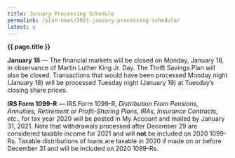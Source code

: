 ```yaml
---
title: January Processing Schedule
permalink: /plan-news/2021-january-processing-schedule/
latest: y
---
```

**{{ page.title }}**

**January 18** &#8212; The financial markets will be closed on Monday, January 18, in observance of Martin Luther King Jr. Day. The Thrift Savings Plan will also be closed. Transactions that would have been processed Monday night (January 18) will be processed Tuesday night (January 19) at Tuesday’s closing share prices.

**IRS Form 1099-R** &#8212; IRS Form 1099-R, _Distribution From Pensions, Annuities, Retirement or Profit-Sharing Plans, IRAs, Insurance Contracts, etc._, for tax year 2020 will be posted in My Account and mailed by January 31, 2021. Note that withdrawals processed after December 29 are considered taxable income for 2021 and will **not** be included on 2020 1099-Rs. Taxable distributions of loans are taxable in 2020 if made on or before December 31 and will be included on 2020 1099-Rs.
